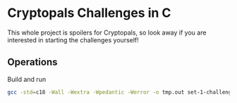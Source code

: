# Cryptopals Challenges in C

This whole project is spoilers for Cryptopals, so look away if you are interested in starting the challenges yourself!

## Operations

Build and run

```sh
gcc -std=c18 -Wall -Wextra -Wpedantic -Werror -o tmp.out set-1-challenge-1.c utilities.c && ./tmp.out
```
